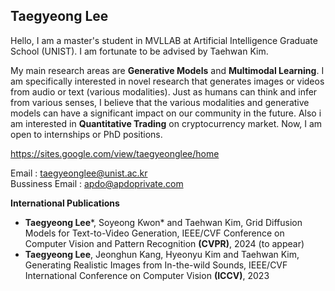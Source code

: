 <h2> Taegyeong Lee </h4>
Hello, I am a master's student in MVLLAB at Artificial Intelligence Graduate School (UNIST). I am fortunate to be advised by Taehwan Kim.


My main research areas are **Generative Models** and **Multimodal Learning**. I am specifically interested in novel research that generates images or videos from audio or text (various modalities). Just as humans can think and infer from various senses, I believe that the various modalities and generative models can have a significant impact on our community in the future. Also i am interested in **Quantitative Trading** on cryptocurrency market. Now, I am open to internships or PhD positions. 

https://sites.google.com/view/taegyeonglee/home

Email : taegyeonglee@unist.ac.kr  
Bussiness Email : apdo@apdoprivate.com
 
**International Publications**
- **Taegyeong Lee***, Soyeong Kwon* and Taehwan Kim, Grid Diffusion Models for Text-to-Video Generation, IEEE/CVF Conference on Computer Vision and Pattern Recognition **(CVPR)**, 2024 (to appear)
-  **Taegyeong Lee**, Jeonghun Kang, Hyeonyu Kim and Taehwan Kim, Generating Realistic Images from In-the-wild Sounds, IEEE/CVF International Conference on Computer Vision **(ICCV)**, 2023

